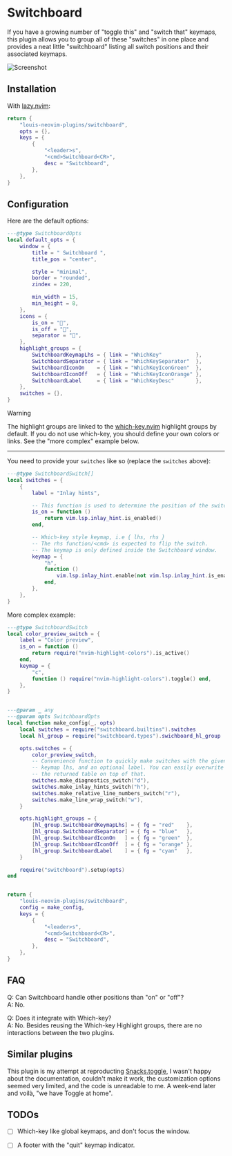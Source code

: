 # Switchboard

If you have a growing number of "toggle this" and "switch that" keymaps, this
plugin allows you to group all of these "switches" in one place and provides a
neat little "switchboard" listing all switch positions and their associated
keymaps.

![Screenshot](https://github.com/user-attachments/assets/5e387d33-6a7b-48ed-be05-a88e7eac0028)


## Installation

With [lazy.nvim](https://github.com/folke/lazy.nvim):
```lua
return {
    "louis-neovim-plugins/switchboard",
    opts = {},
    keys = {
        {
            "<leader>s",
            "<cmd>Switchboard<CR>",
            desc = "Switchboard",
        },
    },
}
```


## Configuration

Here are the default options:
```lua
---@type SwitchboardOpts
local default_opts = {
    window = {
        title = " Switchboard ",
        title_pos = "center",

        style = "minimal",
        border = "rounded",
        zindex = 220,

        min_width = 15,
        min_height = 8,
    },
    icons = {
        is_on = "󰔡",
        is_off = "",
        separator = "",
    },
    highlight_groups = {
        SwitchboardKeymapLhs = { link = "WhichKey"           },
        SwitchboardSeparator = { link = "WhichKeySeparator"  },
        SwitchboardIconOn    = { link = "WhichKeyIconGreen"  },
        SwitchboardIconOff   = { link = "WhichKeyIconOrange" },
        SwitchboardLabel     = { link = "WhichKeyDesc"       },
    },
    switches = {},
}
```

> [!WARNING]
> The highlight groups are linked to the [which-key.nvim](https://github.com/folke/which-key.nvim)
> highlight groups by default. If you do not use which-key, you should define
> your own colors or links. See the "more complex" example below.

---

You need to provide your `switches` like so (replace the `switches` above):
```lua
---@type SwitchboardSwitch[]
local switches = {
    {
        label = "Inlay hints",

        -- This function is used to determine the position of the switch.
        is_on = function ()
            return vim.lsp.inlay_hint.is_enabled()
        end,

        -- Which-key style keymap, i.e { lhs, rhs }
        -- The rhs function/<cmd> is expected to flip the switch.
        -- The keymap is only defined inside the Switchboard window.
        keymap = {
            "h",
            function ()
                vim.lsp.inlay_hint.enable(not vim.lsp.inlay_hint.is_enabled())
            end,
        },
    },
}
```

More complex example:
```lua
---@type SwitchboardSwitch
local color_preview_switch = {
    label = "Color preview",
    is_on = function ()
        return require("nvim-highlight-colors").is_active()
    end,
    keymap = {
        "c",
        function () require("nvim-highlight-colors").toggle() end,
    },
}


---@param _ any
---@param opts SwitchboardOpts
local function make_config(_, opts)
    local switches = require("switchboard.builtins").switches
    local hl_group = require("switchboard.types").swichboard_hl_group

    opts.switches = {
        color_preview_switch,
        -- Convenience function to quickly make switches with the given
        -- keymap lhs, and an optional label. You can easily overwrite
        -- the returned table on top of that.
        switches.make_diagnostics_switch("d"),
        switches.make_inlay_hints_switch("h"),
        switches.make_relative_line_numbers_switch("r"),
        switches.make_line_wrap_switch("w"),
    }

    opts.highlight_groups = {
        [hl_group.SwitchboardKeymapLhs] = { fg = "red"    },
        [hl_group.SwitchboardSeparator] = { fg = "blue"   },
        [hl_group.SwitchboardIconOn   ] = { fg = "green"  },
        [hl_group.SwitchboardIconOff  ] = { fg = "orange" },
        [hl_group.SwitchboardLabel    ] = { fg = "cyan"   },
    }

    require("switchboard").setup(opts)
end


return {
    "louis-neovim-plugins/switchboard",
    config = make_config,
    keys = {
        {
            "<leader>s",
            "<cmd>Switchboard<CR>",
            desc = "Switchboard",
        },
    },
}
```


## FAQ

Q: Can Switchboard handle other positions than "on" or "off"?  
A: No.

Q: Does it integrate with Which-key?  
A: No. Besides reusing the Which-key Highlight groups, there are no interactions between the two plugins.


## Similar plugins

This plugin is my attempt at reproducting [Snacks.toggle](https://github.com/folke/snacks.nvim/blob/main/docs/toggle.md),
I wasn't happy about the documentation, couldn't make it work, the customization
options seemed very limited, and the code is unreadable to me. A week-end later
and voilà, "we have Toggle at home".


## TODOs

- [ ] Which-key like global keymaps, and don't focus the window.
- [ ] A footer with the "quit" keymap indicator.

